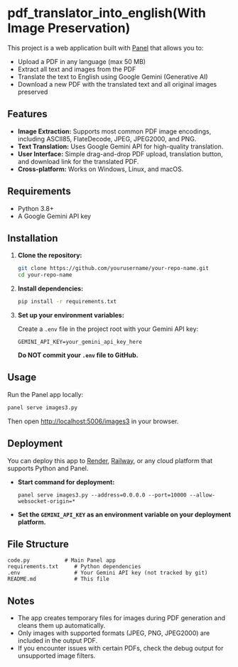 # pdf_translator_into_english(With Image Preservation)

This project is a web application built with [Panel](https://panel.holoviz.org/) that allows you to:

- Upload a PDF in any language (max 50 MB)
- Extract all text and images from the PDF
- Translate the text to English using Google Gemini (Generative AI)
- Download a new PDF with the translated text and all original images preserved

## Features

- **Image Extraction:** Supports most common PDF image encodings, including ASCII85, FlateDecode, JPEG, JPEG2000, and PNG.
- **Text Translation:** Uses Google Gemini API for high-quality translation.
- **User Interface:** Simple drag-and-drop PDF upload, translation button, and download link for the translated PDF.
- **Cross-platform:** Works on Windows, Linux, and macOS.

## Requirements

- Python 3.8+
- A Google Gemini API key

## Installation

1. **Clone the repository:**

    ```sh
    git clone https://github.com/yourusername/your-repo-name.git
    cd your-repo-name
    ```

2. **Install dependencies:**

    ```sh
    pip install -r requirements.txt
    ```

3. **Set up your environment variables:**

    Create a `.env` file in the project root with your Gemini API key:

    ```
    GEMINI_API_KEY=your_gemini_api_key_here
    ```

    **Do NOT commit your `.env` file to GitHub.**

## Usage

Run the Panel app locally:

```sh
panel serve images3.py
```

Then open [http://localhost:5006/images3](http://localhost:5006/images3) in your browser.

## Deployment

You can deploy this app to [Render](https://render.com), [Railway](https://railway.app), or any cloud platform that supports Python and Panel.

- **Start command for deployment:**
    ```
    panel serve images3.py --address=0.0.0.0 --port=10000 --allow-websocket-origin=*
    ```
- **Set the `GEMINI_API_KEY` as an environment variable on your deployment platform.**

## File Structure

```
code.py           # Main Panel app
requirements.txt     # Python dependencies
.env                 # Your Gemini API key (not tracked by git)
README.md            # This file
```

## Notes

- The app creates temporary files for images during PDF generation and cleans them up automatically.
- Only images with supported formats (JPEG, PNG, JPEG2000) are included in the output PDF.
- If you encounter issues with certain PDFs, check the debug output for unsupported image filters.
